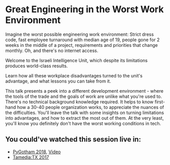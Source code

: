 # Great Engineering in the Worst Work Environment

Imagine the worst possible engineering work environment: Strict dress code, fast employee turnaround with median age of 19, people gone for 2 weeks in the middle of a project, requirements and priorities that change monthly. Oh, and there's no internet access.

Welcome to the Israeli Intelligence Unit, which despite its limitations produces world-class results.

Learn how all these workplace disadvantages turned to the unit's advantage, and what lessons you can take from it.

This talk presents a peek into a different development environment - where the tools of the trade and the goals of work are unlike what you're used to.
There's no technical background knowledge required. It helps to know first-hand how a 30-40 people organization works, to appreciate the nuances of the difficulties.
You'll leave the talk with some insights on turning limitations into advantages, and how to extract the most out of them.
At the very least, you'll know you definitely don't have the worst working conditions in tech.

## You could've watched this session live in:
* [PyGotham 2018](https://2018.pygotham.org/talks/great-engineering-in-the-worst-work-environment/), [Video](https://youtu.be/VB9YIz2KX-Y)
* [Tamedia:TX 2017](https://tamediatx2017.sched.com/event/Azm6/software-development-in-the-israeli-army)

